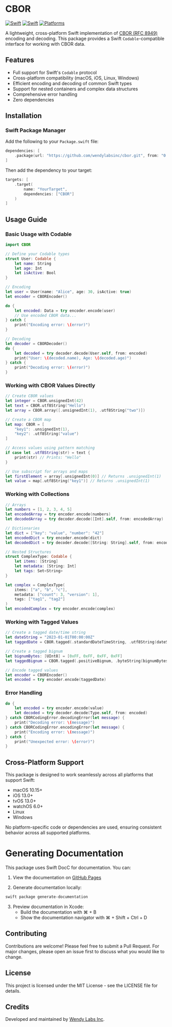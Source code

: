 # CBOR

[![Swift](https://github.com/wendylabsinc/cbor/actions/workflows/swift.yml/badge.svg)](https://github.com/wendylabsinc/cbor/actions/workflows/swift.yml)
[![Swift](https://img.shields.io/badge/Swift-6.0-orange.svg)](https://swift.org)
[![Platforms](https://img.shields.io/badge/Platforms-macOS%20%7C%20iOS%20%7C%20Linux%20%7C%20Windows-blue.svg)](https://swift.org)

A lightweight, cross-platform Swift implementation of [CBOR (RFC 8949)](https://datatracker.ietf.org/doc/html/rfc8949) encoding and decoding. This package provides a Swift `Codable`-compatible interface for working with CBOR data.

## Features

- Full support for Swift's `Codable` protocol
- Cross-platform compatibility (macOS, iOS, Linux, Windows)
- Efficient encoding and decoding of common Swift types
- Support for nested containers and complex data structures
- Comprehensive error handling
- Zero dependencies

## Installation

### Swift Package Manager

Add the following to your `Package.swift` file:

```swift
dependencies: [
    .package(url: "https://github.com/wendylabsinc/cbor.git", from: "0.0.2")
]
```

Then add the dependency to your target:

```swift
targets: [
    .target(
        name: "YourTarget",
        dependencies: ["CBOR"]
    )
]
```

## Usage Guide

### Basic Usage with Codable

```swift
import CBOR

// Define your Codable types
struct User: Codable {
    let name: String
    let age: Int
    let isActive: Bool
}

// Encoding
let user = User(name: "Alice", age: 30, isActive: true)
let encoder = CBOREncoder()

do {
    let encoded: Data = try encoder.encode(user)
    // Use encoded CBOR data...
} catch {
    print("Encoding error: \(error)")
}

// Decoding
let decoder = CBORDecoder()
do {
    let decoded = try decoder.decode(User.self, from: encoded)
    print("User: \(decoded.name), Age: \(decoded.age)")
} catch {
    print("Decoding error: \(error)")
}
```

### Working with CBOR Values Directly

```swift
// Create CBOR values
let integer = CBOR.unsignedInt(42)
let text = CBOR.utf8String("Hello")
let array = CBOR.array([.unsignedInt(1), .utf8String("two")])

// Create a CBOR map
let map: CBOR = [
    "key1": .unsignedInt(1),
    "key2": .utf8String("value")
]

// Access values using pattern matching
if case let .utf8String(str) = text {
    print(str) // Prints: "Hello"
}

// Use subscript for arrays and maps
let firstElement = array[.unsignedInt(0)] // Returns .unsignedInt(1)
let value = map[.utf8String("key1")] // Returns .unsignedInt(1)
```

### Working with Collections

```swift
// Arrays
let numbers = [1, 2, 3, 4, 5]
let encodedArray = try encoder.encode(numbers)
let decodedArray = try decoder.decode([Int].self, from: encodedArray)

// Dictionaries
let dict = ["key": "value", "number": "42"]
let encodedDict = try encoder.encode(dict)
let decodedDict = try decoder.decode([String: String].self, from: encodedDict)

// Nested Structures
struct ComplexType: Codable {
    let items: [String]
    let metadata: [String: Int]
    let tags: Set<String>
}

let complex = ComplexType(
    items: ["a", "b", "c"],
    metadata: ["count": 3, "version": 1],
    tags: ["tag1", "tag2"]
)
let encodedComplex = try encoder.encode(complex)
```

### Working with Tagged Values

```swift
// Create a tagged date/time string
let dateString = "2023-01-01T00:00:00Z"
let taggedDate = CBOR.tagged(.standardDateTimeString, .utf8String(dateString))

// Create a tagged bignum
let bignumBytes: [UInt8] = [0xFF, 0xFF, 0xFF, 0xFF]
let taggedBignum = CBOR.tagged(.positiveBignum, .byteString(bignumBytes))

// Encode tagged values
let encoder = CBOREncoder()
let encoded = try encoder.encode(taggedDate)
```

### Error Handling

```swift
do {
    let encoded = try encoder.encode(value)
    let decoded = try decoder.decode(Type.self, from: encoded)
} catch CBORCodingError.decodingError(let message) {
    print("Decoding error: \(message)")
} catch CBORCodingError.encodingError(let message) {
    print("Encoding error: \(message)")
} catch {
    print("Unexpected error: \(error)")
}
```

## Cross-Platform Support

This package is designed to work seamlessly across all platforms that support Swift:

- macOS 10.15+
- iOS 13.0+
- tvOS 13.0+
- watchOS 6.0+
- Linux
- Windows

No platform-specific code or dependencies are used, ensuring consistent behavior across all supported platforms.

# Generating Documentation

This package uses Swift DocC for documentation. You can:

1. View the documentation on [GitHub Pages](https://wendylabsinc.github.io/cbor/documentation/cbor)

2. Generate documentation locally:
```sh
swift package generate-documentation
```

3. Preview documentation in Xcode:
   - Build the documentation with ⌘ + B
   - Show the documentation navigator with ⌘ + Shift + Ctrl + D

## Contributing

Contributions are welcome! Please feel free to submit a Pull Request. For major changes, please open an issue first to discuss what you would like to change.

## License

This project is licensed under the MIT License - see the LICENSE file for details.

## Credits

Developed and maintained by [Wendy Labs Inc](https://github.com/wendylabsinc).
